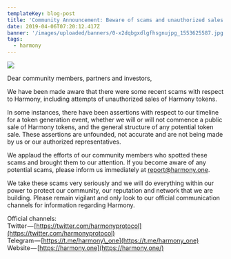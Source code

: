 ```yaml
---
templateKey: blog-post
title: 'Community Announcement: Beware of scams and unauthorized sales'
date: 2019-04-06T07:20:12.417Z
banner: '/images/uploaded/banners/0-x2dqbgxdlgfhsgnujpg_1553625587.jpg'
tags:
  - harmony
---
```

![](/images/uploaded/0-x2dqbgxdlgfhsgnujpg_1553625682.jpg)

Dear community members, partners and investors,

We have been made aware that there were some recent scams with respect to Harmony, including attempts of unauthorized sales of Harmony tokens.

In some instances, there have been assertions with respect to our timeline for a token generation event, whether we will or will not commence a public sale of Harmony tokens, and the general structure of any potential token sale. These assertions are unfounded, not accurate and are not being made by us or our authorized representatives.

We applaud the efforts of our community members who spotted these scams and brought them to our attention. If you become aware of any potential scams, please inform us immediately at report@harmony.one.

We take these scams very seriously and we will do everything within our power to protect our community, our reputation and network that we are building. Please remain vigilant and only look to our official communication channels for information regarding Harmony.

Official channels:  
Twitter — [https://twitter.com/harmonyprotocol](https://twitter.com/harmonyprotocol)  
Telegram — [https://t.me/harmony\_one](https://t.me/harmony_one)  
Website — [https://harmony.one](https://harmony.one/)
